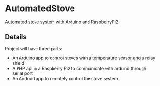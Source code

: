 # AutomatedStove
Automated stove system with Arduino and RaspberryPi2

## Details 
Project will have three parts:
  * An Arduino app to control stoves with a temperature sensor and a relay shield
  * A PHP api in a Raspberry Pi2 to communicate with arduino through serial port 
  * An Android app to remotely control the stove system


  
